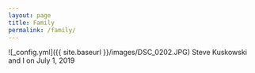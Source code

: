 ```yaml
---
layout: page
title: Family
permalink: /family/
---
```


![_config.yml]({{ site.baseurl }}/images/DSC_0202.JPG)
Steve Kuskowski and I on July 1, 2019
